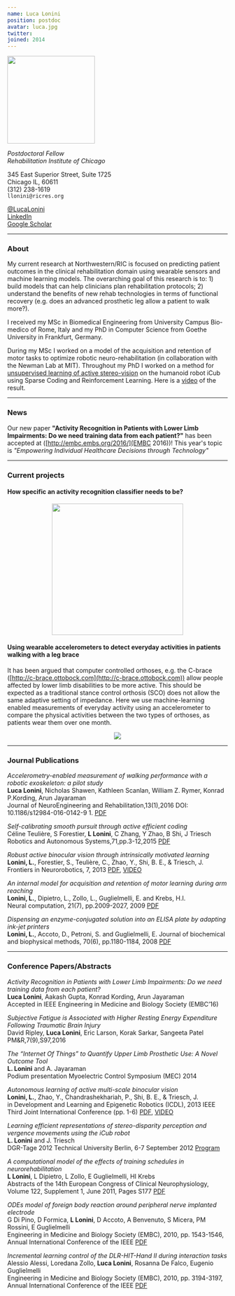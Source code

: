 ```yaml
---
name: Luca Lonini
position: postdoc
avatar: luca.jpg
twitter:
joined: 2014
---
```


<img width="200" src="{{site.baseurl}}/images/people/{{page.avatar}}" data-action="zoom">

_Postdoctoral Fellow_<br>
_Rehabilitation Institute of Chicago_

345 East Superior Street, Suite 1725<br>
Chicago IL, 60611<br>
<i class="fa fa-mobile"></i> (312) 238-1619<br>
<i class="fa fa-envelope-o"></i> `llonini@ricres.org`<br>

<i class="fa fa-twitter"></i> [@LucaLonini](https://twitter.com/LucaLonini)<br>
[<i class="fa fa-linkedin-square"></i> LinkedIn](https://www.linkedin.com/in/lucalonini)<br>
[<i class="fa fa-google"></i> Google Scholar](https://scholar.google.it/citations?user=xxDk3-EAAAAJ&hl=en)

<hr>

### About

My current research at Northwestern/RIC is focused on predicting patient outcomes in the clinical rehabilitation domain using wearable sensors and machine learning models. The overarching goal of this research is to: 1) build models that can help clinicians plan rehabilitation protocols; 2) understand the benefits of new rehab technologies in terms of functional recovery (e.g. does an advanced prosthetic leg allow a patient to walk more?).

I received my MSc in Biomedical Engineering from University Campus Bio-medico of Rome, Italy and my PhD in Computer Science from Goethe University in Frankfurt, Germany.

During my MSc I worked on a model of the acquisition and retention of motor tasks to optimize robotic neuro-rehabilitation (in collaboration with the Newman Lab at MIT). Throughout my PhD I worked on a method for [unsupervised learning of active stereo-vision](http://www.ncbi.nlm.nih.gov/pmc/articles/PMC3819528/) on the humanoid robot iCub using Sparse Coding and Reinforcement Learning. Here is a [video](https://www.youtube.com/watch?v=BuA6OU2VdhE&feature=youtu.be) of the result.

<hr>

### News

Our new paper **"Activity Recognition in Patients with Lower Limb Impairments: Do we need training data from each patient?"** has been accepted at ([http://embc.embs.org/2016/](EMBC 2016))! This year's topic is _"Empowering Individual Healthcare Decisions through Technology"_<br>

<hr>

### Current projects

#### How specific an activity recognition classifier needs to be?

<figure><center>
  <img src="{{site.baseurl}}/images/others/AR.jpg" width="300">
</center></figure>


#### Using wearable accelerometers to detect everyday activities in patients walking with a leg brace

It has been argued that computer controlled orthoses, e.g. the C-brace ([http://c-brace.ottobock.com](http://c-brace.ottobock.com)) allow people affected by lower limb disabilities to be more active. This should be expected as a traditional stance control orthosis (SCO) does not allow the same adaptive setting of impedance. Here we use machine-learning enabled measurements of everyday activity using an accelerometer to compare the physical activities between the two types of orthoses, as patients wear them over one month.

<figure><center>
  <img src="{{site.baseurl}}/images/others/CbraceSmall.jpg" data-action="zoom"/>
</center></figure>

<hr>

### Journal Publications

_Accelerometry-enabled measurement of walking performance with a robotic exoskeleton: a pilot study_<br>
**Luca Lonini**, Nicholas Shawen, Kathleen Scanlan, William Z. Rymer, Konrad P.Kording, Arun Jayaraman<br>
Journal of NeuroEngineering and Rehabilitation,13(1),2016
DOI: 10.1186/s12984-016-0142-9 1. [PDF](http://download.springer.com/static/pdf/450/art%253A10.1186%252Fs12984-016-0142-9.pdf?originUrl=http%3A%2F%2Fjneuroengrehab.biomedcentral.com%2Farticle%2F10.1186%2Fs12984-016-0142-9&token2=exp=1462152638~acl=%2Fstatic%2Fpdf%2F450%2Fart%25253A10.1186%25252Fs12984-016-0142-9.pdf*~hmac=989f7a158dab80ecdb2ff30c0955308e8b66302e906fff4f27864772fcd5ee58)

_Self-calibrating smooth pursuit through active efficient coding_<br>
Céline Teulière, S Forestier, **L Lonini**, C Zhang, Y Zhao, B Shi, J Triesch<br>
Robotics and Autonomous Systems,71,pp.3-12,2015 [PDF](http://www.sciencedirect.com/science/article/pii/S0921889014002486)

_Robust active binocular vision through intrinsically motivated learning_<br> 
**Lonini, L.**, Forestier, S., Teulière, C., Zhao, Y., Shi, B. E., & Triesch, J.<br>
Frontiers in Neurorobotics, 7, 2013
 [PDF](http://journal.frontiersin.org/article/10.3389/fnbot.2013.00020/full), [VIDEO](https://www.youtube.com/watch?v=hcbxzgrYdlo&feature=youtu.be)<br>

_An internal model for acquisition and retention of motor learning during arm reaching_<br>
**Lonini, L.**, Dipietro, L., Zollo, L., Guglielmelli, E. and Krebs, H.I.<br>
Neural computation, 21(7), pp.2009-2027, 2009 [PDF](http://dspace.mit.edu/openaccess-disseminate/1721.1/55996)

_Dispensing an enzyme-conjugated solution into an ELISA plate by adapting ink-jet printers_<br>
**Lonini, L.**, Accoto, D., Petroni, S. and Guglielmelli, E. 
Journal of biochemical and biophysical methods, 70(6), pp.1180-1184, 2008 [PDF](http://www.sciencedirect.com/science/article/pii/S0165022X0700108X)

<hr>

### Conference Papers/Abstracts

_Activity Recognition in Patients with Lower Limb Impairments: Do we need training data from each patient?_<br>
**Luca Lonini**, Aakash Gupta, Konrad Kording, Arun Jayaraman<br>
Accepted in IEEE Engineering in Medicine and Biology Society (EMBC’16)

_Subjective Fatigue is Associated with Higher Resting Energy Expenditure Following Traumatic Brain Injury_<br>
David Ripley, **Luca Lonini**, Eric Larson, Korak Sarkar, Sangeeta Patel<br>
PM&R,7(9),S97,2016

_The “Internet Of Things” to Quantify Upper Limb Prosthetic Use: A Novel Outcome Tool_<br>
**L. Lonini** and A. Jayaraman<br>
Podium presentation Myoelectric Control Symposium (MEC) 2014

_Autonomous learning of active multi-scale binocular vision_<br> 
**Lonini, L.**, Zhao, Y., Chandrashekhariah, P., Shi, B. E., & Triesch, J.<br>
in Development and Learning and Epigenetic Robotics (ICDL), 2013 IEEE Third Joint International Conference (pp. 1-6) 
[PDF](http://ieeexplore.ieee.org/xpl/articleDetails.jsp?reload=true&arnumber=6652541), [VIDEO](https://www.youtube.com/watch?v=BuA6OU2VdhE&feature=youtu.be)<br>

_Learning efficient representations of stereo-disparity perception and vergence movements using the iCub robot_<br> 
**L. Lonini** and J. Triesch<br>
DGR-Tage 2012 Technical University Berlin, 6-7 September 2012
[Program](http://dgr.robotics.tu-berlin.de/index.php/program)<br>

_A computational model of the effects of training schedules in neurorehabilitation_<br>
**L Lonini**, L Dipietro, L Zollo, E Guglielmelli, HI Krebs<br>
Abstracts of the 14th European Congress of Clinical Neurophysiology, Volume 122, Supplement 1, June 2011, Pages S177
[PDF](http://www.sciencedirect.com/science/article/pii/S1388245711606408)<br>

_ODEs model of foreign body reaction around peripheral nerve implanted electrode_<br> 
G Di Pino, D Formica, **L Lonini**, D Accoto, A Benvenuto, S Micera, PM Rossini, E Guglielmelli<br>
Engineering in Medicine and Biology Society (EMBC), 2010, pp. 1543-1546, Annual International Conference of the IEEE
[PDF](http://ieeexplore.ieee.org/xpl/articleDetails.jsp?arnumber=5626825)<br>

_Incremental learning control of the DLR-HIT-Hand II during interaction tasks_<br> 
Alessio Alessi, Loredana Zollo, **Luca Lonini**, Rosanna De Falco, Eugenio Guglielmelli<br>
Engineering in Medicine and Biology Society (EMBC), 2010, pp. 3194-3197, Annual International Conference of the IEEE
[PDF](http://ieeexplore.ieee.org/xpl/articleDetails.jsp?arnumber=5627411)<br>
